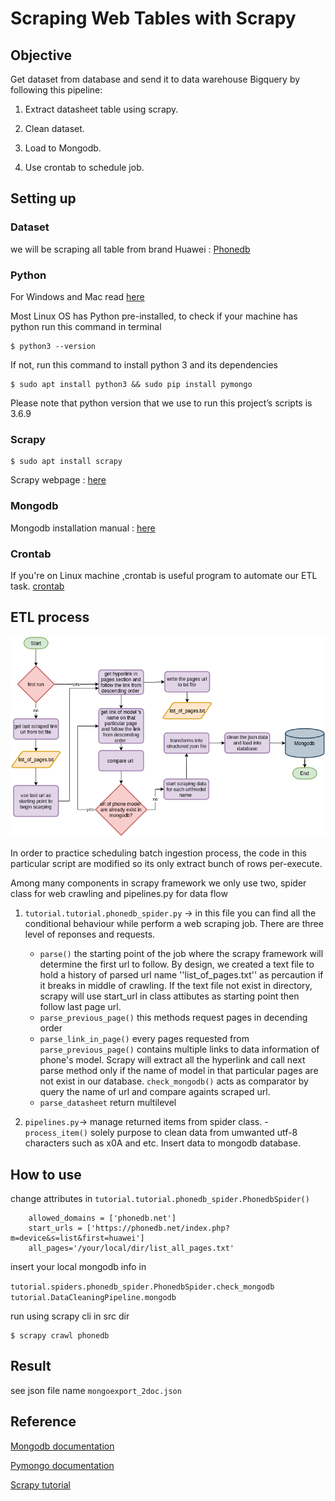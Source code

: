 # Scraping Web Tables with Scrapy

## Objective
Get dataset from database and send it to data warehouse Bigquery by following this pipeline:

1. Extract datasheet table using scrapy.

2. Clean dataset.

3. Load to Mongodb.

4. Use crontab to schedule job.

## Setting up

### Dataset

we will be scraping all table from brand Huawei : [Phonedb](http://www.phonedb.net)

### Python

For Windows and Mac read [here](https://wiki.python.org/moin/BeginnersGuide/Download)

Most Linux OS has Python pre-installed, to check if your machine has python run this command in terminal

```
$ python3 --version
```

If not, run this command to install python 3 and its dependencies

```
$ sudo apt install python3 && sudo pip install pymongo
```
Please note that python version that we use to run this project’s scripts is 3.6.9

### Scrapy
```
$ sudo apt install scrapy
```
Scrapy webpage : [here](https://scrapy.org/)

### Mongodb

Mongodb installation manual : [here](https://docs.mongodb.com/manual/installation/)

### Crontab 

If you're on Linux machine ,crontab is useful program to automate our ETL task. [crontab](https://linuxhandbook.com/crontab/)


## ETL process
  ![scrapy_flowchart](scrapy_flowchart.png)


In order to practice scheduling batch ingestion process, the code in this particular script are modified so its only extract bunch of rows per-execute.

Among many components in scrapy framework we only use two, spider class for web crawling and pipelines.py for data flow

   
1. ``tutorial.tutorial.phonedb_spider.py`` -> in this file you can find all the conditional behaviour while perform a web scraping job. There are three level of reponses and requests.
   - ``parse()`` the starting point of the job where the scrapy framework will determine the first url to follow. By design, we created a text file to hold a history of parsed url name ''list_of_pages.txt'' as percaution if it breaks in middle of crawling. If the text file not exist in directory, scrapy will use start_url in class attibutes as starting point then follow last page url.
   - ``parse_previous_page()`` this methods request pages in decending order
   - ``parse_link_in_page()`` every pages requested from ``parse_previous_page()`` contains multiple links to data information of phone's model. Scrapy will extract all the hyperlink and call next parse method only if the name of model in that particular pages are not exist in our database. ``check_mongodb()`` acts as comparator by query the name of url and compare againts scraped url.
   - ``parse_datasheet`` return multilevel 

2. ``pipelines.py``-> manage returned items from spider class.
  -``process_item()`` solely purpose to clean data from umwanted utf-8 characters such as x0A and etc. Insert data to mongodb database.  

## How to use

change attributes in ``tutorial.tutorial.phonedb_spider.PhonedbSpider()``

```
    allowed_domains = ['phonedb.net']
    start_urls = ['https://phonedb.net/index.php?m=device&s=list&first=huawei']
    all_pages='/your/local/dir/list_all_pages.txt'
```
insert your local mongodb info in 

``tutorial.spiders.phonedb_spider.PhonedbSpider.check_mongodb``
``tutorial.DataCleaningPipeline.mongodb``

run using scrapy cli in src dir
```
$ scrapy crawl phonedb 
```

## Result

see json file name ``mongoexport_2doc.json``
## Reference

[Mongodb documentation](https://docs.mongodb.com/manual/tutorial/)

[Pymongo documentation](https://pymongo.readthedocs.io/en/stable/)


[Scrapy tutorial](https://www.tutorialspoint.com/scrapy/index.htm)
